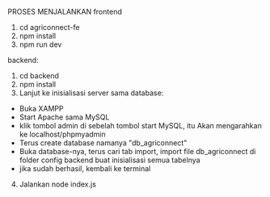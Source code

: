 PROSES MENJALANKAN 
frontend 
1. cd agriconnect-fe
2. npm install
3. npm run dev

 backend:
1. cd backend
2. npm install
3. Lanjut ke inisialisasi server sama database:
- Buka XAMPP
- Start Apache sama MySQL
- klik tombol admin di sebelah tombol start MySQL, itu Akan mengarahkan ke localhost/phpmyadmin
- Terus create database namanya "db_agriconnect"
- Buka database-nya, terus cari tab import, import file db_agriconnect di folder config backend buat inisialisasi semua tabelnya
- jika sudah berhasil, kembali ke terminal
4. Jalankan node index.js
